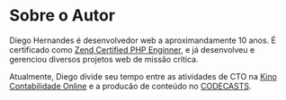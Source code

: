 # Sobre o Autor

Diego Hernandes é desenvolvedor web a aproximandamente 10 anos. 
É certificado como [Zend Certified PHP Enginner](https://www.zend.com/en/yellow-pages/ZEND026619), e já
desenvolveu e gerenciou diversos projetos web de missão crítica.

Atualmente, Diego divide seu tempo entre as atividades de CTO
na [Kino Contabilidade Online](https://sejakino.com.br) e a producão de conteúdo no [CODECASTS](https://codecasts.com.br).
